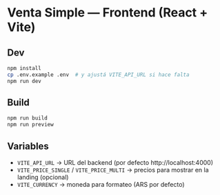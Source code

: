 # Venta Simple — Frontend (React + Vite)

## Dev
```bash
npm install
cp .env.example .env  # y ajustá VITE_API_URL si hace falta
npm run dev
```

## Build
```bash
npm run build
npm run preview
```

## Variables
- `VITE_API_URL` → URL del backend (por defecto http://localhost:4000)
- `VITE_PRICE_SINGLE` / `VITE_PRICE_MULTI` → precios para mostrar en la landing (opcional)
- `VITE_CURRENCY` → moneda para formateo (ARS por defecto)
